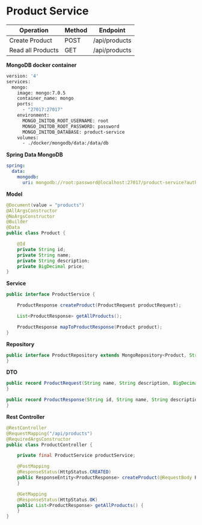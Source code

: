 # Product Service

| Operation         | Method | Endpoint      |
|-------------------|--------|---------------|
| Create Product    | POST   | /api/products |
| Read all Products | GET    | /api/products |

**MongoDB docker container**
```dockerfile
version: '4'
services:
  mongo:
    image: mongo:7.0.5
    container_name: mongo
    ports:
      - "27017:27017"
    environment:
      MONGO_INITDB_ROOT_USERNAME: root
      MONGO_INITDB_ROOT_PASSWORD: password
      MONGO_INITDB_DATABASE: product-service
    volumes:
      - ./docker/mongodb/data:/data/db
```

**Spring Data MongoDB**
```yaml
spring:
  data:
    mongodb:
      uri: mongodb://root:password@localhost:27017/product-service?authSource=admin
```

**Model**
```java
@Document(value = "products")
@AllArgsConstructor
@NoArgsConstructor
@Builder
@Data
public class Product {

    @Id
    private String id;
    private String name;
    private String description;
    private BigDecimal price;
}
```

**Service**
```java
public interface ProductService {

    ProductResponse createProduct(ProductRequest productRequest);

    List<ProductResponse> getAllProducts();

    ProductResponse mapToProductResponse(Product product);
}
```

**Repository**
```java
public interface ProductRepository extends MongoRepository<Product, String> {
}
```

**DTO**
```java
public record ProductRequest(String name, String description, BigDecimal price) {
}

public record ProductResponse(String id, String name, String description, BigDecimal price) {
}
```

**Rest Controller**
```java
@RestController
@RequestMapping("/api/products")
@RequiredArgsConstructor
public class ProductController {

    private final ProductService productService;

    @PostMapping
    @ResponseStatus(HttpStatus.CREATED)
    public ResponseEntity<ProductResponse> createProduct(@RequestBody ProductRequest productRequest) {
    }

    @GetMapping
    @ResponseStatus(HttpStatus.OK)
    public List<ProductResponse> getAllProducts() {
    }
}
```